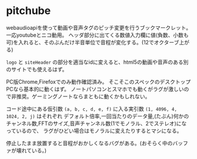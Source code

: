 # pitchube

webaudioapiを使って動画や音声タグのピッチ変更を行うブックマークレット。
一応youtubeとニコ動用。
ヘッダ部分に出てくる数値入力欄に値(負数、小数も可)を入れると、そのぶんだけ半音単位で音程が変化する。(12でオクターブ上がる)

`logo` と `siteHeader` の部分を適当なidに変えると、html5の動画や音声のある別のサイトでも使えるはず。

PC版Chrome,Firefoxでのみ動作確認済み。
そこそこのスペックのデスクトップPCなら基本的に動くはず。
ノートパソコンとスマホでも動くがラグが激しいので非推奨。ゲーミングノートならまともに動くかもしれない。

コード途中にある仮引数 `(a, b, c, d, e, f)` に入る実引数 `(1, 4096, 4, 1024, 2, j)` はそれぞれ
デフォルト倍率,一回当たりのデータ量,(たぶん)何かのチャンネル数,FFTのサイズ,音声チャンネル数(1でモノラル、2でステレオ)になっているので、
ラグがひどい場合はモノラルに変えたりするとマシになる。

停止したまま放置すると音程がおかしくなるバグがある。(おそらく中のバッファが壊れている。)